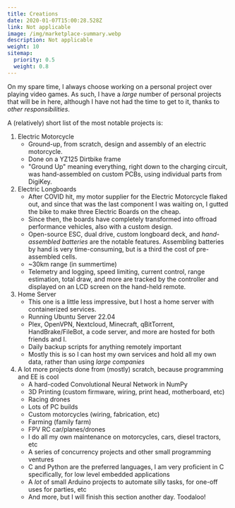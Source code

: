 ```yaml
---
title: Creations
date: 2020-01-07T15:00:28.528Z
link: Not applicable
image: /img/marketplace-summary.webp
description: Not applicable
weight: 10
sitemap:
  priority: 0.5
  weight: 0.8
---
```

<!--

This page represents the landing page for "creations" section. It is also shown under the homepage header for "creations". It should be therefore relatively short and sweet.

\-->

On my spare time, I always choose working on a personal project over playing video games. As such, I have a *large* number of personal projects that will be in here, although I have not had the time to get to it, thanks to *other responsibilities*.

A (relatively) short list of the most notable projects is:

1. Electric Motorcycle
   - Ground-up, from scratch, design and assembly of an electric motorcycle.
   - Done on a YZ125 Dirtbike frame
   - "Ground Up" meaning everything, right down to the charging circuit, was hand-assembled on custom PCBs, using individual parts from DigiKey.
2. Electric Longboards
   - After COVID hit, my motor supplier for the Electric Motorcycle flaked out, and since that was the last component I was waiting on, I gutted the bike to make three Electric Boards on the cheap.
   - Since then, the boards have completely transformed into offroad performance vehicles, also with a custom design.
   - Open-source ESC, dual drive, custom longboard deck, and *hand-assembled batteries* are the notable features. Assembling batteries by hand is very time-consuming, but is a third the cost of pre-assembled cells.
   - ~30km range (in summertime)
   - Telemetry and logging, speed limiting, current control, range estimation, total draw, and more are tracked by the controller and displayed on an LCD screen on the hand-held remote.
3. Home Server
   - This one is a little less impressive, but I host a home server with containerized services.
   - Running Ubuntu Server 22.04
   - Plex, OpenVPN, Nextcloud, Minecraft, qBitTorrent, HandBrake/FileBot, a code server, and more are hosted for both friends and I.
   - Daily backup scripts for anything remotely important
   - Mostly this is so I can host my own services and hold all my own data, rather than using *large companies*
4. A lot more projects done from (mostly) scratch, because programming and EE is cool
   - A hard-coded Convolutional Neural Network in NumPy
   - 3D Printing (custom firmware, wiring, print head, motherboard, etc)
   - Racing drones
   - Lots of PC builds
   - Custom motorcycles (wiring, fabrication, etc)
   - Farming (family farm)
   - FPV RC car/planes/drones
   - I do all my own maintenance on motorcycles, cars, diesel tractors, etc
   - A series of concurrency projects and other small programming ventures
   - C and Python are the preferred languages, I am very proficient in C specifically, for low level embedded applications
   - A *lot* of small Arduino projects to automate silly tasks, for one-off uses for parties, etc
   - And more, but I will finish this section another day. Toodaloo!
